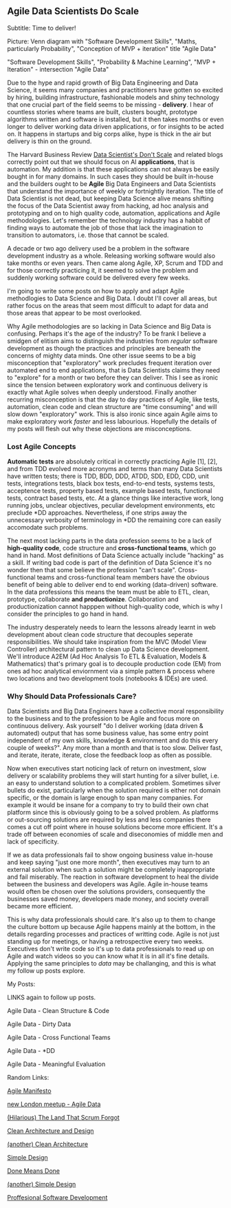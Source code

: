 ## Agile Data Scientists Do Scale

Subtitle: Time to deliver!

Picture: Venn diagram with "Software Development Skills", "Maths, particularly Probability", "Conception of MVP + iteration" title "Agile Data"

"Software Development Skills", "Probability & Machine Learning", "MVP + Iteration" - intersection "Agile Data"

Due to the hype and rapid growth of Big Data Engineering and Data Science, it seems many companies and practitioners have gotten so excited by hiring, building infrastructure, fashionable models and shiny technology that one crucial part of the field seems to be missing - **delivery**.  I hear of countless stories where teams are built, clusters bought, prototype algorithms written and software is installed, but it then takes months or even longer to deliver working data driven applications, or for insights to be acted on.  It happens in startups and big corps alike, hype is thick in the air but delivery is thin on the ground.

The Harvard Business Review [Data Scientist's Don't Scale](https://hbr.org/2015/05/data-scientists-dont-scale) and related blogs correctly point out that we should focus on AI **applications**, that is automation. My addition is that these applications can not always be easily bought in for many domains.  In such cases they should be built in-house and the builders ought to be **Agile** Big Data Engineers and Data Scientists that understand the importance of weekly or fortnightly iteration. The title of Data Scientist is not dead, but keeping Data Science alive means shifting the focus of the Data Scientist away from hacking, ad hoc analysis and prototyping and on to high quality code, automation, applications and Agile methodologies. Let's remember the technology industry has a habbit of finding ways to automate the job of those that lack the imagination to transition to automators, i.e. those that cannot be scaled.

A decade or two ago delivery used be a problem in the software development industry as a whole.  Releasing working software would also take months or even years.  Then came along Agile, XP, Scrum and TDD and for those correctly practicing it, it seemed to solve the problem and suddenly working software could be delivered every few weeks.

I'm going to write some posts on how to apply and adapt Agile methodlogies to Data Science and Big Data.  I doubt I'll cover all areas, but rather focus on the areas that seem most difficult to adapt for data and those areas that appear to be most overlooked.

Why Agile methodologies are so lacking in Data Science and Big Data is confusing.  Perhaps it's the age of the industry? To be frank I believe a smidgen of elitism aims to distinguish the industries from *regular* software development as though the practices and principles are beneath the concerns of mighty data minds.  One other issue seems to be a big misconception that "exploratory" work precludes frequent iteration over automated end to end applications, that is Data Scientists claims they need to "explore" for a month or two before they can deliver. This I see as ironic since the tension between exploratory work and continuous delivery is exactly what Agile solves when deeply understood.  Finally another recurring misconception is that the day to day practices of Agile, like tests, automation, clean code and clean structure are "time consuming" and will slow down "exploratory" work.  This is also ironic since again Agile aims to make exploratory work *faster* and less labourious.  Hopefully the details of my posts will flesh out why these objections are misconceptions.

### Lost Agile Concepts

**Automatic tests** are absolutely critical in correctly practicing Agile [1], [2], and from TDD evolved more acronyms and terms than many Data Scientists have written tests; there is TDD, BDD, DDD, ATDD, SDD, EDD, CDD, unit tests, integrations tests, black box tests, end-to-end tests, systems tests, acceptence tests, property based tests, example based tests, functional tests, contract based tests, etc. At a glance things like interactive work, long running jobs, unclear objectives, peculiar development environments, etc preclude \*DD approaches.  Nevertheless, if one strips away the unnecessary verbosity of terminology in \*DD the remaining core can easily accomodate such problems.

The next most lacking parts in the data profession seems to be a lack of **high-quality code**, code structure and **cross-functional teams**, which go hand in hand.  Most definitions of Data Science actually include "hacking" as a skill.  If writing bad code is part of the definition of Data Science it's no wonder then that some believe the profession "can't scale".  Cross-functional teams and cross-functional team members have the obvious benefit of being able to deliver end to end working (data-driven) software.  In the data professions this means the team must be able to ETL, clean, prototype, collaborate **and productionize**.  Collaboration and productionization cannot happpen without high-quality code, which is why I consider the principles to go hand in hand.

The industry desperately needs to learn the lessons already learnt in web development about clean code structure that decouples seperate responsibilities. We should take inspiration from the MVC (Model View Controller) architectural pattern to clean up Data Science development.  We'll introduce A2EM (Ad Hoc Analysis To ETL & Evaluation, Models & Mathematics) that's primary goal is to decouple production code (EM) from ones ad hoc analytical enviornment via a simple pattern & process where two locations and two development tools (notebooks & IDEs) are used.

### Why Should Data Professionals Care?

Data Scientists and Big Data Engineers have a collective moral responsibility to the business and to the profession to be Agile and focus more on continuous delivery.  Ask yourself "do I deliver working (data driven & automated) output that has some business value, has some entry point independent of my own skills, knowledge & environment and do this every couple of weeks?". Any more than a month and that is too slow.  Deliver fast, and iterate, iterate, iterate, close the feedback loop as often as possible.

Now when executives start noticing lack of return on investment, slow delivery or scalability problems they will start hunting for a silver bullet, i.e. an easy to understand solution to a complicated problem.  Sometimes silver bullets do exist, particularly when the solution required is either not domain specific, or the domain is large enough to span many companies.  For example it would be insane for a company to try to build their own chat platform since this is obviously going to be a solved problem.  As platforms or out-sourcing solutions are required by less and less companies there comes a cut off point where in house solutions become more efficient.  It's a trade off between economies of scale and diseconomies of middle men and lack of specificity.

If we as data professionals fail to show ongoing business value in-house and keep saying "just one more month", then executives may turn to an external solution when such a solution might be completely inappropriate and fail miserably.  The reaction in software development to heal the divide between the business and developers was Agile.  Agile in-house teams would often be chosen over the solutions providers, consequently the businesses saved money, developers made money, and society overall became more efficient.

This is why data professionals should care.  It's also up to them to change the culture bottom up because Agile happens mainly at the bottom, in the details regarding processes and practices of writting code.  Agile is not just standing up for meetings, or having a retrospective every two weeks.  Executives don't write code so it's up to data professionals to read up on Agile and watch videos so you can know what it is in all it's fine details.  Applying the same principles to *data* may be challanging, and this is what my follow up posts explore.

My Posts:

LINKS again to follow up posts.

Agile Data - Clean Structure & Code

Agile Data - Dirty Data

Agile Data - Cross Functional Teams

Agile Data - *DD

Agile Data - Meaningful Evaluation

Random Links:

[Agile Manifesto](http://agilemanifesto.org/)

[new London meetup - Agile Data](http://www.meetup.com/Agile-Data-London-Meetup/)

[(Hilarious) The Land That Scrum Forgot](https://www.youtube.com/watch?v=hG4LH6P8Syk)

[Clean Architecture and Design](https://www.youtube.com/watch?v=Nsjsiz2A9mg)

[(another) Clean Architecture](https://www.youtube.com/watch?v=Nltqi7ODZTM)

[Simple Design](http://www.jamesshore.com/Agile-Book/simple_design.html)

[Done Means Done](http://www.allaboutagile.com/agile-principle-7-done-means-done/)

[(another) Simple Design](http://guide.agilealliance.org/guide/simple-design.html)

[Proffesional Software Development](https://www.youtube.com/watch?v=zwtg7lIMUaQ)
